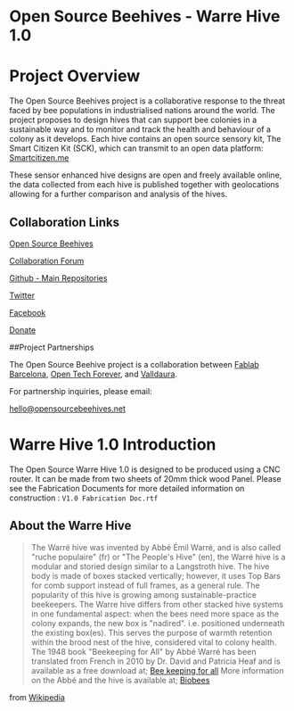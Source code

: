 Open Source Beehives - Warre Hive 1.0
=========

# Project Overview

The Open Source Beehives project is a collaborative response to the threat faced by bee populations in industrialised nations around the world. The project proposes to design hives that can support bee colonies in a sustainable way and to monitor and track the health and behaviour of a colony as it develops. Each hive contains an open source sensory kit, The Smart Citizen Kit (SCK), which can transmit to an open data platform: [Smartcitizen.me](http://www.smartcitizen.me)

These sensor enhanced hive designs are open and freely available online, the data collected from each hive is published together with geolocations allowing for a further comparison and analysis of the hives.

## Collaboration Links

[Open Source Beehives](http://www.opensourcebeehives.net/)

[Collaboration Forum](http://community.opensourcebeehives.net/)

[Github - Main Repositories](https://github.com/opensourcebeehives)

[Twitter](https://twitter.com/OSbeehives)

[Facebook](https://www.facebook.com/opensourcebeehives)

[Donate](https://www.paypal.com/es/cgi-bin/webscr?cmd=_flow&SESSION=xN5iwGcPD04BsXKkkGOAwtqmWhK0ziTi_KQAvnt435SmxvAM0x32rMG5dG0&dispatch=5885d80a13c0db1f8e263663d3faee8d48a116ba977951b3435308b8c4dd4ef1)

##Project Partnerships

The Open Source Beehive project is a collaboration between [Fablab Barcelona](http://fablabbcn.org/), [Open Tech Forever](www.opentechforever.com), and [Valldaura](http://www.valldaura.net/).

For partnership inquiries, please email:

[hello@opensourcebeehives.net](mailto:hello@opensourcebeehives.net)

# Warre Hive 1.0 Introduction

The Open Source Warre Hive 1.0 is designed to be produced using a CNC router. It can be made from two sheets of 20mm thick wood Panel. 
Please see the Fabrication Documents for more detailed information on construction : `V1.0 Fabrication Doc.rtf`


## About the Warre Hive

> The Warré hive was invented by Abbé Émil Warré, and is also called "ruche populaire" (fr) or "The People's Hive" (en), the Warré hive is a modular and storied design similar to a Langstroth hive. The hive body is made of boxes stacked vertically; however, it uses Top Bars for comb support instead of full frames, as a general rule. The popularity of this hive is growing among sustainable-practice beekeepers.
The Warre hive differs from other stacked hive systems in one fundamental aspect: when the bees need more space as the colony expands, the new box is "nadired". i.e. positioned underneath the existing box(es). This serves the purpose of warmth retention within the brood nest of the hive, considered vital to colony health. The 1948 book "Beekeeping for All" by Abbé Warré has been translated from French in 2010 by Dr. David and Patricia Heaf and is available as a free download at; [Bee keeping for all](http://www.users.callnetuk.com/~heaf/beekeeping_for_all.pdf) More information on the Abbé and the hive is available at; [Biobees](http://warre.biobees.com/bfa.htm)

from [Wikipedia](http://en.wikipedia.org/wiki/Beehive#Warr.C3.A9_hives)
